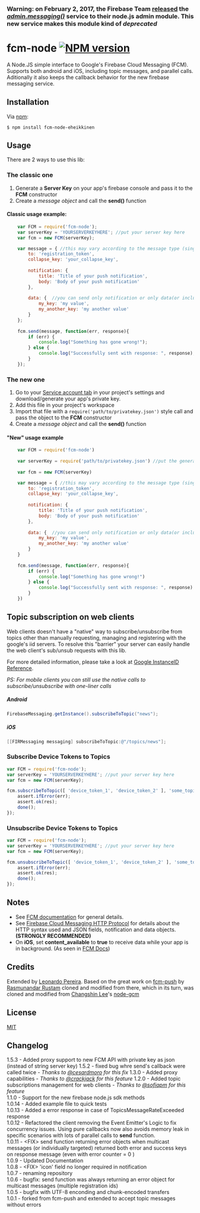 ### Warning: on February 2, 2017, the Firebase Team [released][11] the [_admin.messaging()_][12] service to their node.js admin module. This new service makes this module kind of *deprecated*  

fcm-node [![NPM version](https://badge.fury.io/js/fcm-node.svg)](http://badge.fury.io/js/fcm-node)
========
A Node.JS simple interface to Google's Firebase Cloud Messaging (FCM). Supports both android and iOS, including topic messages, and parallel calls.  
Aditionally it also keeps the callback behavior for the new firebase messaging service. 
## Installation

Via [npm][1]:

    $ npm install fcm-node-eheikkinen

## Usage

There are 2 ways to use this lib:
### The **classic** one 
   1. Generate a **Server Key** on your app's firebase console and pass it to the **FCM** constructor
   2. Create a _message object_ and call the **send()** function
#### Classic usage example:
```js
    var FCM = require('fcm-node');
    var serverKey = 'YOURSERVERKEYHERE'; //put your server key here
    var fcm = new FCM(serverKey);

    var message = { //this may vary according to the message type (single recipient, multicast, topic, et cetera)
        to: 'registration_token', 
        collapse_key: 'your_collapse_key',
        
        notification: {
            title: 'Title of your push notification', 
            body: 'Body of your push notification' 
        },
        
        data: {  //you can send only notification or only data(or include both)
            my_key: 'my value',
            my_another_key: 'my another value'
        }
    };
    
    fcm.send(message, function(err, response){
        if (err) {
            console.log("Something has gone wrong!");
        } else {
            console.log("Successfully sent with response: ", response);
        }
    });
```

### The **new** one 
   1. Go to your [Service account tab][13] in your project's settings and download/generate your app's private key. 
   2. Add this file in your project's workspace
   3. Import that file with a `require('path/to/privatekey.json')` style call and pass the object to the **FCM** constructor
   4. Create a _message object_ and call the **send()** function
   
#### "New" usage example
```js
    var FCM = require('fcm-node')
    
    var serverKey = require('path/to/privatekey.json') //put the generated private key path here    
    
    var fcm = new FCM(serverKey)

    var message = { //this may vary according to the message type (single recipient, multicast, topic, et cetera)
        to: 'registration_token', 
        collapse_key: 'your_collapse_key',
        
        notification: {
            title: 'Title of your push notification', 
            body: 'Body of your push notification' 
        },
        
        data: {  //you can send only notification or only data(or include both)
            my_key: 'my value',
            my_another_key: 'my another value'
        }
    }
    
    fcm.send(message, function(err, response){
        if (err) {
            console.log("Something has gone wrong!")
        } else {
            console.log("Successfully sent with response: ", response)
        }
    })
```

## Topic subscription on web clients

Web clients doesn't have a "native" way to subscribe/unsubscribe from topics other than manually requesting, managing and registering with the google's iid servers. To resolve this "barrier" your server can easily handle the web client's sub/unsub requests with this lib.

For more detailed information, please take a look at [Google InstanceID Reference][14].

*PS: For mobile clients you can still use the native calls to subscribe/unsubscribe with one-liner calls*
##### Android
```java
FirebaseMessaging.getInstance().subscribeToTopic("news");
```
##### iOS
```objective-c
[[FIRMessaging messaging] subscribeToTopic:@"/topics/news"];
```



### Subscribe Device Tokens to Topics

```js
var FCM = require('fcm-node');
var serverKey = 'YOURSERVERKEYHERE'; //put your server key here
var fcm = new FCM(serverKey);

fcm.subscribeToTopic([ 'device_token_1', 'device_token_2' ], 'some_topic_name', (err, res) => {
    assert.ifError(err);
    assert.ok(res);
    done();
});
```

### Unsubscribe Device Tokens to Topics

```js
var FCM = require('fcm-node');
var serverKey = 'YOURSERVERKEYHERE'; //put your server key here
var fcm = new FCM(serverKey);

fcm.unsubscribeToTopic([ 'device_token_1', 'device_token_2' ], 'some_topic_name', (err, res) => {
    assert.ifError(err);
    assert.ok(res);
    done();
});

```

## Notes
* See [FCM documentation][2] for general details.
* See [Firebase Cloud Messaging HTTP Protocol][10] for details about the HTTP syntax used and JSON fields, notification and data objects. **(STRONGLY RECOMMENDED)**
* On **iOS**, set **content_available** to **true** to receive data while your app is in background. (As seen in [FCM Docs][8])  

## Credits
Extended by [Leonardo Pereira][3].
Based on the great work on [fcm-push][7] by [Rasmunandar Rustam][4] cloned and modified from there, which in its turn, was cloned and modified from [Changshin Lee][5]'s [node-gcm][5]

## License

[MIT][6]

[1]: http://github.com/isaacs/npm
[2]: https://firebase.google.com/docs/cloud-messaging/server
[3]: https://github.com/jlcvp
[4]: mailto:nandar.rustam@gmail.com
[5]: https://github.com/h2soft/node-gcm
[6]: https://opensource.org/licenses/MIT
[7]: https://github.com/nandarustam/fcm-push
[8]: https://firebase.google.com/docs/cloud-messaging/concept-options
[9]: https://developer.apple.com/library/ios/documentation/NetworkingInternet/Conceptual/RemoteNotificationsPG/Chapters/APNsProviderAPI.html#//apple_ref/doc/uid/TP40008194-CH101-SW2
[10]: https://firebase.google.com/docs/cloud-messaging/http-server-ref
[11]: https://firebase.google.com/support/release-notes/admin/node
[12]: https://firebase.google.com/docs/reference/admin/node/admin.messaging
[13]: https://console.firebase.google.com/project/_/settings/serviceaccounts/adminsdk
[14]: https://developers.google.com/instance-id/reference/server#create_relationship_maps_for_app_instances
[15]: https://github.com/sofiapm
[16]: https://github.com/crackjack
[17]: https://github.com/cesardmoro

## Changelog
1.5.3 - Added proxy support to new FCM API with private key as json (instead of string server key)
1.5.2 - fixed bug whre send's callback were called twice - *Thanks to [@cesardmoro][17] for this fix*
1.3.0 - Added proxy capabilities - *Thanks to [@crackjack][16] for this feature*
1.2.0 - Added topic subscriptions management for web clients - *Thanks to [@sofiapm][15] for this feature*   
1.1.0 - Support for the new firebase node.js sdk methods  
1.0.14 - Added example file to quick tests <br />
1.0.13 - Added a error response in case of TopicsMessageRateExceeded response <br />
1.0.12 - Refactored the client removing the Event Emitter's Logic to fix concurrency issues. Using pure callbacks now also avoids memory leak in specific scenarios with lots of parallel calls to <b>send</b> function. <br />
1.0.11 - \<FIX\> send function returning error objects when multicast messages (or individually targeted) returned both error and success keys on response message (even with error counter = 0 ) <br /> 
1.0.9 - Updated Documentation <br />
1.0.8 - \<FIX\> 'icon' field no longer required in notification<br /> 
1.0.7 - renaming repository<br />
1.0.6 - bugfix: send function was always returning an error object for multicast messages (multiple registration ids)<br />
1.0.5 - bugfix with UTF-8 enconding and chunk-encoded transfers<br />
1.0.1 - forked from fcm-push and extended to accept topic messages without errors<br />
